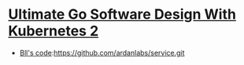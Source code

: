 # [Ultimate Go Software Design With Kubernetes 2](https://courses.ardanlabs.com/courses/take/ultimate-go-software-design-with-kubernetes-2)

- [Bll's code](https://github.com/ardanlabs/service.git):https://github.com/ardanlabs/service.git